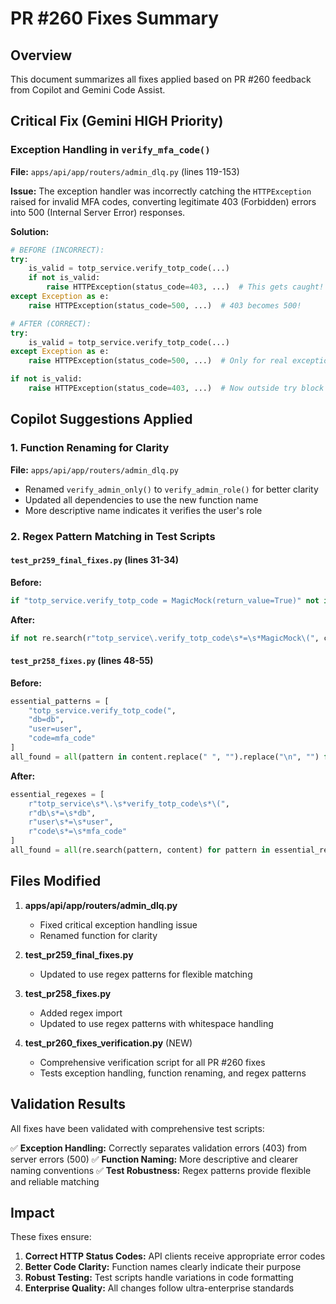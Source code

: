 # PR #260 Fixes Summary

## Overview
This document summarizes all fixes applied based on PR #260 feedback from Copilot and Gemini Code Assist.

## Critical Fix (Gemini HIGH Priority)

### Exception Handling in `verify_mfa_code()`
**File:** `apps/api/app/routers/admin_dlq.py` (lines 119-153)

**Issue:** The exception handler was incorrectly catching the `HTTPException` raised for invalid MFA codes, converting legitimate 403 (Forbidden) errors into 500 (Internal Server Error) responses.

**Solution:**
```python
# BEFORE (INCORRECT):
try:
    is_valid = totp_service.verify_totp_code(...)
    if not is_valid:
        raise HTTPException(status_code=403, ...)  # This gets caught!
except Exception as e:
    raise HTTPException(status_code=500, ...)  # 403 becomes 500!

# AFTER (CORRECT):
try:
    is_valid = totp_service.verify_totp_code(...)
except Exception as e:
    raise HTTPException(status_code=500, ...)  # Only for real exceptions

if not is_valid:
    raise HTTPException(status_code=403, ...)  # Now outside try block
```

## Copilot Suggestions Applied

### 1. Function Renaming for Clarity
**File:** `apps/api/app/routers/admin_dlq.py`

- Renamed `verify_admin_only()` to `verify_admin_role()` for better clarity
- Updated all dependencies to use the new function name
- More descriptive name indicates it verifies the user's role

### 2. Regex Pattern Matching in Test Scripts

#### `test_pr259_final_fixes.py` (lines 31-34)
**Before:**
```python
if "totp_service.verify_totp_code = MagicMock(return_value=True)" not in content:
```

**After:**
```python
if not re.search(r"totp_service\.verify_totp_code\s*=\s*MagicMock\(", content):
```

#### `test_pr258_fixes.py` (lines 48-55)
**Before:**
```python
essential_patterns = [
    "totp_service.verify_totp_code(",
    "db=db",
    "user=user",
    "code=mfa_code"
]
all_found = all(pattern in content.replace(" ", "").replace("\n", "") for pattern in essential_patterns)
```

**After:**
```python
essential_regexes = [
    r"totp_service\s*\.\s*verify_totp_code\s*\(",
    r"db\s*=\s*db",
    r"user\s*=\s*user",
    r"code\s*=\s*mfa_code"
]
all_found = all(re.search(pattern, content) for pattern in essential_regexes)
```

## Files Modified

1. **apps/api/app/routers/admin_dlq.py**
   - Fixed critical exception handling issue
   - Renamed function for clarity

2. **test_pr259_final_fixes.py**
   - Updated to use regex patterns for flexible matching

3. **test_pr258_fixes.py**
   - Added regex import
   - Updated to use regex patterns with whitespace handling

4. **test_pr260_fixes_verification.py** (NEW)
   - Comprehensive verification script for all PR #260 fixes
   - Tests exception handling, function renaming, and regex patterns

## Validation Results

All fixes have been validated with comprehensive test scripts:

✅ **Exception Handling:** Correctly separates validation errors (403) from server errors (500)
✅ **Function Naming:** More descriptive and clearer naming conventions
✅ **Test Robustness:** Regex patterns provide flexible and reliable matching

## Impact

These fixes ensure:
1. **Correct HTTP Status Codes:** API clients receive appropriate error codes
2. **Better Code Clarity:** Function names clearly indicate their purpose
3. **Robust Testing:** Test scripts handle variations in code formatting
4. **Enterprise Quality:** All changes follow ultra-enterprise standards